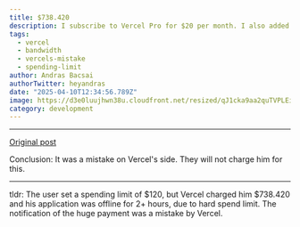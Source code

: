 ```yaml
---
title: $738.420
description: I subscribe to Vercel Pro for $20 per month. I also added a spending limit of $120, so no nasty surprises, right? 
tags:
  - vercel
  - bandwidth
  - vercels-mistake
  - spending-limit
author: Andras Bacsai
authorTwitter: heyandras
date: "2025-04-10T12:34:56.789Z"
image: https://d3e0luujhwn38u.cloudfront.net/resized/qJ1cka9aa2quTVPLEiatbtgzwm4O7ev_3gscQ8-dc6E/s:1200/plain/s3://typefully-user-uploads/img/original/10070/4bd5333f-09a0-4533-9eca-06ad10355841.png
category: development
---
```


--- 

[Original post](https://x.com/gyurisc/status/1910357186007400541)

Conclusion: It was a mistake on Vercel's side. They will not charge him for this.

--- 

tldr: The user set a spending limit of $120, but Vercel charged him $738.420 and his application was offline for 2+ hours, due to hard spend limit. The notification of the huge payment was a mistake by Vercel.

